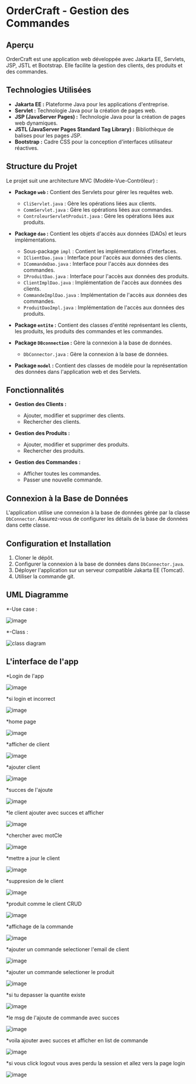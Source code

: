 # OrderCraft - Gestion des Commandes

## Aperçu

OrderCraft est une application web développée avec Jakarta EE, Servlets, JSP, JSTL et Bootstrap. Elle facilite la gestion des clients, des produits et des commandes.

## Technologies Utilisées

- **Jakarta EE :** Plateforme Java pour les applications d'entreprise.
- **Servlet :** Technologie Java pour la création de pages web.
- **JSP (JavaServer Pages) :** Technologie Java pour la création de pages web dynamiques.
- **JSTL (JavaServer Pages Standard Tag Library) :** Bibliothèque de balises pour les pages JSP.
- **Bootstrap :** Cadre CSS pour la conception d'interfaces utilisateur réactives.

## Structure du Projet

Le projet suit une architecture MVC (Modèle-Vue-Contrôleur) :

- **Package `web` :** Contient des Servlets pour gérer les requêtes web.
  - `CliServlet.java` : Gère les opérations liées aux clients.
  - `CommServlet.java` : Gère les opérations liées aux commandes.
  - `ControleurServletProduit.java` : Gère les opérations liées aux produits.

- **Package `dao` :** Contient les objets d'accès aux données (DAOs) et leurs implémentations.
  - Sous-package `impl` : Contient les implémentations d'interfaces.
  - `IClientDao.java` : Interface pour l'accès aux données des clients.
  - `ICommandeDao.java` : Interface pour l'accès aux données des commandes.
  - `IProduitDao.java` : Interface pour l'accès aux données des produits.
  - `ClientImplDao.java` : Implémentation de l'accès aux données des clients.
  - `CommandeImplDao.java` : Implémentation de l'accès aux données des commandes.
  - `ProduitDaoImpl.java` : Implémentation de l'accès aux données des produits.

- **Package `entite` :** Contient des classes d'entité représentant les clients, les produits, les produits des commandes et les commandes.

- **Package `DBconnection` :** Gère la connexion à la base de données.
  - `DbConnector.java` : Gère la connexion à la base de données.

- **Package `model` :** Contient des classes de modèle pour la représentation des données dans l'application web et des Servlets.

## Fonctionnalités

- **Gestion des Clients :**
  - Ajouter, modifier et supprimer des clients.
  - Rechercher des clients.

- **Gestion des Produits :**
  - Ajouter, modifier et supprimer des produits.
  - Rechercher des produits.

- **Gestion des Commandes :**
  - Afficher toutes les commandes.
  - Passer une nouvelle commande.

## Connexion à la Base de Données

L'application utilise une connexion à la base de données gérée par la classe `DbConnector`. Assurez-vous de configurer les détails de la base de données dans cette classe.

## Configuration et Installation

1. Cloner le dépôt.
2. Configurer la connexion à la base de données dans `DbConnector.java`.
3. Déployer l'application sur un serveur compatible Jakarta EE (Tomcat).
4. Utiliser la commande git.

## UML Diagramme 
*-Use case :

![image](https://github.com/HAMZA0707/Gestion_des_comandes_OrderCraft/assets/89112359/b22bd21b-437e-4ee2-93dc-bb59a566b723)

*-Class : 

![class diagram](https://github.com/HAMZA0707/Gestion_des_comandes_OrderCraft/assets/89112359/e6e71ce8-2b9c-4ef4-8df1-45279055e4e2)


## L'interface de l'app
*Login de l'app

![image](https://github.com/HAMZA0707/Gestion_des_comandes_OrderCraft/assets/89112359/4b33f997-6af1-49c6-ac40-92b2e8f580b9)

*si login et incorrect

![image](https://github.com/HAMZA0707/Gestion_des_comandes_OrderCraft/assets/89112359/beb78e49-a42b-4abc-84cd-919140000b27)

*home page

![image](https://github.com/HAMZA0707/Gestion_des_comandes_OrderCraft/assets/89112359/ea6b557f-7768-4a70-94bd-8a0065c5473f)

*afficher de client

![image](https://github.com/HAMZA0707/Gestion_des_comandes_OrderCraft/assets/89112359/1a684bb8-39a7-41cd-97ad-eddde834b7fd)

*ajouter client

![image](https://github.com/HAMZA0707/Gestion_des_comandes_OrderCraft/assets/89112359/f69fa320-276e-4783-a1a7-f32be5a7b885)

*succes de l'ajoute

![image](https://github.com/HAMZA0707/Gestion_des_comandes_OrderCraft/assets/89112359/66c92b45-4819-40f9-a2d2-de9c6573c7e1)

*le client ajouter avec succes et afficher 

![image](https://github.com/HAMZA0707/Gestion_des_comandes_OrderCraft/assets/89112359/ba3caadd-043e-4a6a-8509-89be77e13afb)

*chercher avec motCle

![image](https://github.com/HAMZA0707/Gestion_des_comandes_OrderCraft/assets/89112359/da228b98-010a-4500-8315-9296cf2ccc81)

*mettre a jour le client

![image](https://github.com/HAMZA0707/Gestion_des_comandes_OrderCraft/assets/89112359/d3943c54-e5bb-49d5-9d6c-5b1ff060cfce)

*suppresion de le client 

![image](https://github.com/HAMZA0707/Gestion_des_comandes_OrderCraft/assets/89112359/4e9b23e2-c2cf-4403-ae32-dcdd2b206256)

*produit comme le client CRUD

![image](https://github.com/HAMZA0707/Gestion_des_comandes_OrderCraft/assets/89112359/e132a4c7-d221-4cc6-8a58-105370eec9dd)

*affichage de la commande

![image](https://github.com/HAMZA0707/Gestion_des_comandes_OrderCraft/assets/89112359/a182bbc9-3c5b-4035-a292-69a6d0329bdc)

*ajouter un commande selectioner l'email de client 

![image](https://github.com/HAMZA0707/Gestion_des_comandes_OrderCraft/assets/89112359/9898535d-d283-452e-a157-6b03cf5d25ec)

*ajouter un commande selectioner le produit

![image](https://github.com/HAMZA0707/Gestion_des_comandes_OrderCraft/assets/89112359/2d07c412-5769-416b-939e-aeb9071bf122)

*si tu depasser la quantite existe 

![image](https://github.com/HAMZA0707/Gestion_des_comandes_OrderCraft/assets/89112359/10cc773b-0ecf-4b04-90e7-77efb708eb84)

*le msg de l'ajoute de commande avec succes

![image](https://github.com/HAMZA0707/Gestion_des_comandes_OrderCraft/assets/89112359/1a94f55d-f82e-471a-a8be-344c9472957e)

*voila ajouter avec succes et afficher en list de commande

![image](https://github.com/HAMZA0707/Gestion_des_comandes_OrderCraft/assets/89112359/03a9f126-62e0-4f69-b72a-5657357b740b)

*si vous click logout vous aves perdu la session et allez vers la page login

![image](https://github.com/HAMZA0707/Gestion_des_comandes_OrderCraft/assets/89112359/89ad2ae1-4921-4656-9852-67c12368dd26)








